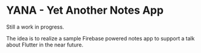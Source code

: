 # YANA - Yet Another Notes App
Still a work in progress.

The idea is to realize a sample Firebase powered notes app to support a talk about Flutter in the near future.

